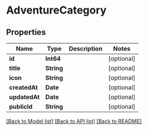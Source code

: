 # AdventureCategory

## Properties
Name | Type | Description | Notes
------------ | ------------- | ------------- | -------------
**id** | **Int64** |  | [optional] 
**title** | **String** |  | [optional] 
**icon** | **String** |  | [optional] 
**createdAt** | **Date** |  | [optional] 
**updatedAt** | **Date** |  | [optional] 
**publicId** | **String** |  | [optional] 

[[Back to Model list]](../README.md#documentation-for-models) [[Back to API list]](../README.md#documentation-for-api-endpoints) [[Back to README]](../README.md)


